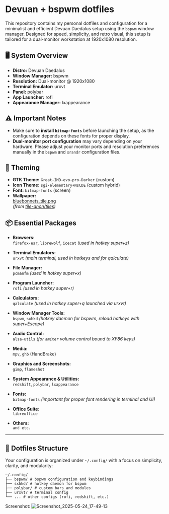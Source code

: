 # Devuan + bspwm dotfiles

This repository contains my personal dotfiles and configuration for a minimalist and efficient Devuan Daedalus setup using the `bspwm` window manager. Designed for speed, simplicity, and retro visual, this setup is tailored for a dual-monitor workstation at 1920x1080 resolution.

## 🖥️ System Overview

- **Distro:** Devuan Daedalus
- **Window Manager:** bspwm
- **Resolution:** Dual-monitor @ 1920x1080
- **Terminal Emulator:** urxvt
- **Panel:** polybar
- **App Launcher:** rofi
- **Appearance Manager:** lxappearance

## ⚠️ Important Notes

- Make sure to **install `bitmap-fonts`** before launching the setup, as the configuration depends on these fonts for proper display.
- **Dual-monitor port configuration** may vary depending on your hardware. Please adjust your monitor ports and resolution preferences manually in the `bspwm` and `xrandr` configuration files.

## 🎨 Theming

- **GTK Theme:** `Great-IMD-evo-pro-Darker` (custom)
- **Icon Theme:** `sgi-elementary+NsCDE` (custom hybrid)
- **Font:** `bitmap-fonts` (screen)
- **Wallpaper:**  
  [bluebonnets_tile.png](https://github.com/tile-anon/tiles/blob/main/bluebonnets_tile.png)  
  *(from [tile-anon/tiles](https://github.com/tile-anon/tiles))*


## 📦 Essential Packages

- **Browsers:**  
  `firefox-esr`, `librewolf`, `icecat` *(used in hotkey super+z)*

- **Terminal Emulators:**  
  `urxvt` *(main terminal, used in hotkeys and for qalculate)*

- **File Manager:**  
  `pcmanfm` *(used in hotkey super+x)*

- **Program Launcher:**  
  `rofi` *(used in hotkey super+r)*

- **Calculators:**  
  `qalculate` *(used in hotkey super+q launched via urxvt)*

- **Window Manager Tools:**  
  `bspwm`, `sxhkd` *(hotkey daemon for bspwm, reload hotkeys with super+Escape)*

- **Audio Control:**  
  `alsa-utils` *(for `amixer` volume control bound to XF86 keys)*

- **Media:**  
  `mpv`, `ghb` (HandBrake)

- **Graphics and Screenshots:**  
  `gimp`, `flameshot`

- **System Appearance & Utilities:**  
  `redshift`, `polybar`, `lxappearance`

- **Fonts:**  
  `bitmap-fonts` *(important for proper font rendering in terminal and UI)*

- **Office Suite:**  
  `libreoffice`

- **Others:**  
  `and etc.`

---

## 📁 Dotfiles Structure

Your configuration is organized under `~/.config/` with a focus on simplicity, clarity, and modularity:
```
~/.config/
├── bspwm/ # bspwm configuration and keybindings
├── sxhkd/ # hotkey daemon for bspwm
├── polybar/ # custom bars and modules
├── urxvt/ # terminal config
└── ... # other configs (rofi, redshift, etc.)
```

Screenshot:
![Screenshot_2025-05-24_17-49-13](https://github.com/user-attachments/assets/195fa128-9f9c-4a3c-95a3-c93e817a9471)

